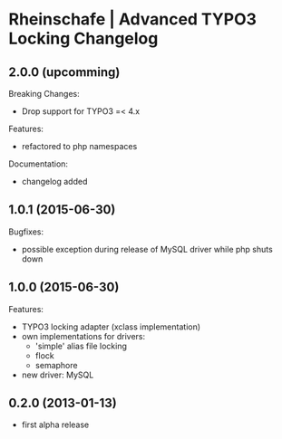 # Rheinschafe | Advanced TYPO3 Locking Changelog

## 2.0.0 (upcomming)

Breaking Changes:

  - Drop support for TYPO3 =< 4.x
  
Features:

  - refactored to php namespaces
  
Documentation:

  - changelog added

## 1.0.1 (2015-06-30)

Bugfixes:

  - possible exception during release of MySQL driver while php shuts down

## 1.0.0 (2015-06-30)

Features:

  - TYPO3 locking adapter (xclass implementation)
  - own implementations for drivers:
    - 'simple' alias file locking
    - flock
    - semaphore
  - new driver: MySQL
  
## 0.2.0 (2013-01-13)

  - first alpha release
